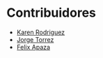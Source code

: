 # Contribuidores

- [Karen Rodriguez](https://github.com/kleyla)
- [Jorge Torrez](https://github.com/jroget)
- [Felix Apaza](https://github.com/FershoUno)
